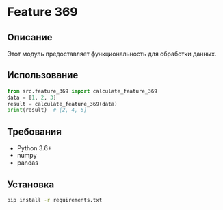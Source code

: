# Feature 369
## Описание
Этот модуль предоставляет функциональность для обработки данных.
## Использование
```python
from src.feature_369 import calculate_feature_369
data = [1, 2, 3]
result = calculate_feature_369(data)
print(result)  # [2, 4, 6]
```
## Требования
- Python 3.6+
- numpy
- pandas
## Установка
```bash
pip install -r requirements.txt
```